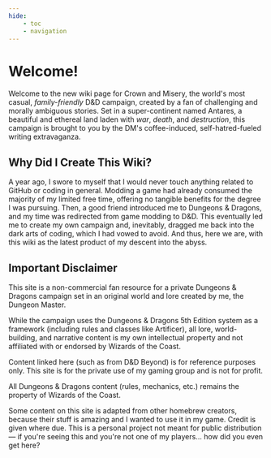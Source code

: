 ```yaml
---
hide:
    - toc
    - navigation
---
```


# Welcome!

Welcome to the new wiki page for Crown and Misery, the world's most casual, *family-friendly* D&D campaign, created by a fan of challenging and morally ambiguous stories. Set in a super-continent named Antares, a beautiful and ethereal land laden with *war*, *death*, and *destruction*, this campaign is brought to you by the DM's coffee-induced, self-hatred-fueled writing extravaganza.

## Why Did I Create This Wiki?

A year ago, I swore to myself that I would never touch anything related to GitHub or coding in general. Modding a game had already consumed the majority of my limited free time, offering no tangible benefits for the degree I was pursuing. Then, a good friend introduced me to Dungeons & Dragons, and my time was redirected from game modding to D&D. This eventually led me to create my own campaign and, inevitably, dragged me back into the dark arts of coding, which I had vowed to avoid. And thus, here we are, with this wiki as the latest product of my descent into the abyss.

## Important Disclaimer

This site is a non-commercial fan resource for a private Dungeons & Dragons campaign set in an original world and lore created by me, the Dungeon Master.

While the campaign uses the Dungeons & Dragons 5th Edition system as a framework (including rules and classes like Artificer), all lore, world-building, and narrative content is my own intellectual property and not affiliated with or endorsed by Wizards of the Coast.

Content linked here (such as from D&D Beyond) is for reference purposes only. This site is for the private use of my gaming group and is not for profit.

All Dungeons & Dragons content (rules, mechanics, etc.) remains the property of Wizards of the Coast.

Some content on this site is adapted from other homebrew creators, because their stuff is amazing and I wanted to use it in my game. Credit is given where due. This is a personal project not meant for public distribution — if you're seeing this and you're not one of my players... how did you even get here?
